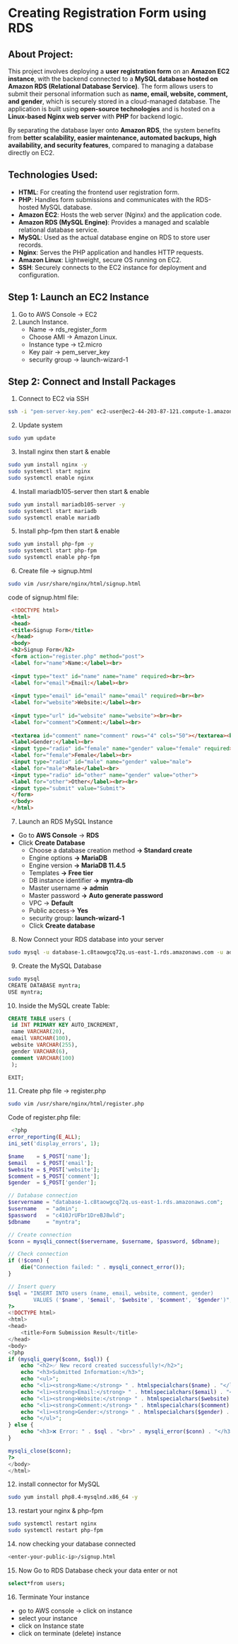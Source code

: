 # Creating Registration Form using RDS
## About Project:

This project involves deploying a **user registration form** on an **Amazon EC2 instance**, with the backend connected to a **MySQL database hosted on Amazon RDS (Relational Database Service)**. The form allows users to submit their personal information such as **name, email, website, comment, and gender**, which is securely stored in a cloud-managed database. The application is built using **open-source technologies** and is hosted on a **Linux-based Nginx web server** with **PHP** for backend logic.

By separating the database layer onto **Amazon RDS**, the system benefits from **better scalability, easier maintenance, automated backups, high availability, and security features**, compared to managing a database directly on EC2.

## Technologies Used:

- **HTML**: For creating the frontend user registration form.
- **PHP**: Handles form submissions and communicates with the RDS-hosted MySQL database.
- **Amazon EC2**: Hosts the web server (Nginx) and the application code.
- **Amazon RDS (MySQL Engine)**: Provides a managed and scalable relational database service.
- **MySQL**: Used as the actual database engine on RDS to store user records.
- **Nginx**: Serves the PHP application and handles HTTP requests.
- **Amazon Linux**: Lightweight, secure OS running on EC2.
- **SSH**: Securely connects to the EC2 instance for deployment and configuration.

## Step 1: Launch an EC2 Instance

1. Go to AWS Console → EC2
2. Launch Instance.
    - Name → rds_register_form
    - Choose AMI → Amazon Linux.
    - Instance type → t2.micro
    - Key pair → pem_server_key
    - security group → launch-wizard-1

## Step 2: Connect and Install Packages

1. Connect to EC2 via SSH

```bash
ssh -i "pem-server-key.pem" ec2-user@ec2-44-203-87-121.compute-1.amazonaws.com
```

2. Update system

```bash
sudo yum update
```

3. Install nginx then start & enable

```bash
sudo yum install nginx -y
sudo systemctl start nginx
sudo systemctl enable nginx
```

4. Install mariadb105-server then start & enable

```bash
sudo yum install mariadb105-server -y
sudo systemctl start mariadb
sudo systemctl enable mariadb
```

5. Install php-fpm then start & enable

```bash
sudo yum install php-fpm -y
sudo systemctl start php-fpm
sudo systemctl enable php-fpm
```

6. Create file → signup.html

```bash
sudo vim /usr/share/nginx/html/signup.html
```

code of signup.html file:

```html
 <!DOCTYPE html>
 <html>
 <head>
 <title>Signup Form</title>
 </head>
 <body>
 <h2>Signup Form</h2>
 <form action="register.php" method="post">
 <label for="name">Name:</label><br>
 
 <input type="text" id="name" name="name" required><br><br>
 <label for="email">Email:</label><br>
 
 <input type="email" id="email" name="email" required><br><br>
 <label for="website">Website:</label><br>
 
 <input type="url" id="website" name="website"><br><br>
 <label for="comment">Comment:</label><br>
 
 <textarea id="comment" name="comment" rows="4" cols="50"></textarea><br><br>
 <label>Gender:</label><br>
 <input type="radio" id="female" name="gender" value="female" required>
 <label for="female">Female</label><br>
 <input type="radio" id="male" name="gender" value="male">
 <label for="male">Male</label><br>
 <input type="radio" id="other" name="gender" value="other">
 <label for="other">Other</label><br><br>
 <input type="submit" value="Submit">
 </form>
 </body>
 </html>
```

7. Launch an RDS MySQL Instance
- Go to **AWS Console** → **RDS**
- Click **Create Database**
    - Choose a database creation method **→ Standard create**
    - Engine options **→ MariaDB**
    - Engine version **→ MariaDB 11.4.5**
    - Templates **→ Free tier**
    - DB instance identifier **→** **myntra-db**
    - Master username **→** **admin**
    - Master password **→** **Auto generate password**
    - VPC → **Default**
    - Public access→ **Yes**
    - security group: **launch-wizard-1**
    - Click **Create database**
8. Now Connect your RDS database into your server

```bash
sudo mysql -u database-1.c8taowgcq72q.us-east-1.rds.amazonaws.com -u admin -p
```

9. Create the MySQL Database 

```bash
sudo mysql
CREATE DATABASE myntra;
USE myntra;
```

10. Inside the MySQL create Table:

```sql
CREATE TABLE users (
 id INT PRIMARY KEY AUTO_INCREMENT,
 name VARCHAR(20),
 email VARCHAR(100),
 website VARCHAR(255),
 gender VARCHAR(6),
 comment VARCHAR(100)
 );

EXIT;
```

11. Create php file → register.php

```bash
sudo vim /usr/share/nginx/html/register.php
```

Code of register.php file:

```php
 <?php
error_reporting(E_ALL);
ini_set('display_errors', 1);

$name    = $_POST['name'];
$email   = $_POST['email'];
$website = $_POST['website'];
$comment = $_POST['comment'];
$gender  = $_POST['gender'];

// Database connection
$servername = "database-1.c8taowgcq72q.us-east-1.rds.amazonaws.com";
$username   = "admin";
$password   = "c410JrUFbr1DreBJ8wld";
$dbname     = "myntra";

// Create connection
$conn = mysqli_connect($servername, $username, $password, $dbname);

// Check connection
if (!$conn) {
    die("Connection failed: " . mysqli_connect_error());
}

// Insert query
$sql = "INSERT INTO users (name, email, website, comment, gender)
        VALUES ('$name', '$email', '$website', '$comment', '$gender')";
?>
<!DOCTYPE html>
<html>
<head>
    <title>Form Submission Result</title>
</head>
<body>
<?php
if (mysqli_query($conn, $sql)) {
    echo "<h2>✅ New record created successfully!</h2>";
    echo "<h3>Submitted Information:</h3>";
    echo "<ul>";
    echo "<li><strong>Name:</strong> " . htmlspecialchars($name) . "</li>";
    echo "<li><strong>Email:</strong> " . htmlspecialchars($email) . "</li>";
    echo "<li><strong>Website:</strong> " . htmlspecialchars($website) . "</li>";
    echo "<li><strong>Comment:</strong> " . htmlspecialchars($comment) . "</li>";
    echo "<li><strong>Gender:</strong> " . htmlspecialchars($gender) . "</li>";
    echo "</ul>";
} else {
    echo "<h3>❌ Error: " . $sql . "<br>" . mysqli_error($conn) . "</h3>";
}

mysqli_close($conn);
?>
</body>
</html>
```

12. install connector for MySQL 

```bash
sudo yum install php8.4-mysqlnd.x86_64 -y
```

13. restart your nginx & php-fpm 

```bash
sudo systemctl restart nginx
sudo systemctl restart php-fpm
```

14. now checking your database connected 

```bash
<enter-your-public-ip>/signup.html
```

15. Now Go to RDS Database check your data enter or not 

```bash
select*from users;
```

16. Terminate Your instance 
- go to AWS console → click on instance
- select your instance
- click on Instance state
- click on terminate (delete) instance